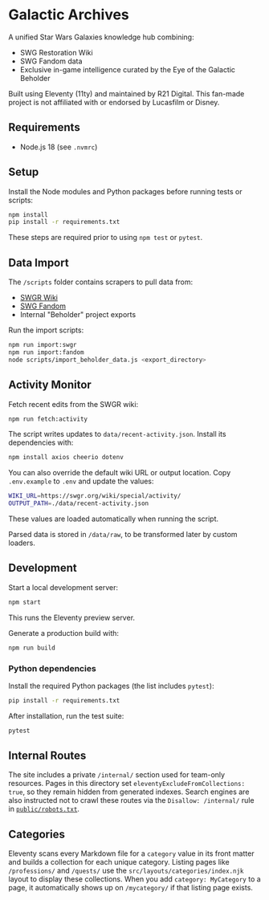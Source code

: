 # Galactic Archives

A unified Star Wars Galaxies knowledge hub combining:
- SWG Restoration Wiki
- SWG Fandom data
- Exclusive in-game intelligence curated by the Eye of the Galactic Beholder

Built using Eleventy (11ty) and maintained by R21 Digital.
This fan-made project is not affiliated with or endorsed by Lucasfilm or Disney.

## Requirements

- Node.js 18 (see `.nvmrc`)

## Setup

Install the Node modules and Python packages before running tests or scripts:

```bash
npm install
pip install -r requirements.txt
```

These steps are required prior to using `npm test` or `pytest`.

## Data Import

The `/scripts` folder contains scrapers to pull data from:

- [SWGR Wiki](https://swgr.org/wiki/)
- [SWG Fandom](https://swg.fandom.com/wiki/)
- Internal "Beholder" project exports

Run the import scripts:

```bash
npm run import:swgr
npm run import:fandom
node scripts/import_beholder_data.js <export_directory>
```

## Activity Monitor

Fetch recent edits from the SWGR wiki:

```bash
npm run fetch:activity
```

The script writes updates to `data/recent-activity.json`. Install its dependencies with:

```bash
npm install axios cheerio dotenv
```

You can also override the default wiki URL or output location. Copy `.env.example` to `.env` and update the values:

```bash
WIKI_URL=https://swgr.org/wiki/special/activity/
OUTPUT_PATH=./data/recent-activity.json
```

These values are loaded automatically when running the script.

Parsed data is stored in `/data/raw`, to be transformed later by custom loaders.

## Development

Start a local development server:

```bash
npm start
```

This runs the Eleventy preview server.

Generate a production build with:

```bash
npm run build
```

### Python dependencies

Install the required Python packages (the list includes `pytest`):

```bash
pip install -r requirements.txt
```

After installation, run the test suite:

```bash
pytest
```

## Internal Routes

The site includes a private `/internal/` section used for team-only resources. Pages in this directory set `eleventyExcludeFromCollections: true`, so they remain hidden from generated indexes. Search engines are also instructed not to crawl these routes via the `Disallow: /internal/` rule in [`public/robots.txt`](public/robots.txt).

## Categories

Eleventy scans every Markdown file for a `category` value in its front matter and builds a collection for each unique category. Listing pages like `/professions/` and `/quests/` use the `src/layouts/categories/index.njk` layout to display these collections. When you add `category: MyCategory` to a page, it automatically shows up on `/mycategory/` if that listing page exists.
